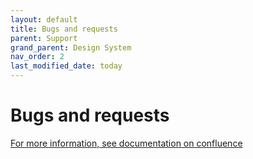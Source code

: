 ```yaml
---
layout: default
title: Bugs and requests
parent: Support
grand_parent: Design System
nav_order: 2
last_modified_date: today
---
```


# Bugs and requests

[For more information, see documentation on confluence]()

